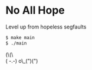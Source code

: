 # No All Hope

Level up from hopeless segfaults

```bash
$ make main
$ ./main
```

(\\\(\\\
( -.-)
o\\\_(")(")
